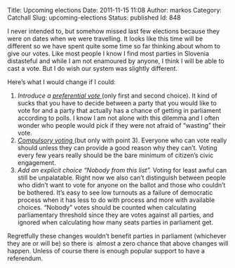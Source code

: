 Title: Upcoming elections
Date: 2011-11-15 11:08
Author: markos
Category: Catchall
Slug: upcoming-elections
Status: published
Id: 848

<html>
 <body>
  <div>
   <p>
    I never intended to, but somehow missed last few elections because they were on dates when we were travelling. It looks like this time will be different so we have spent quite some time so far thinking about whom to give our votes. Like most people I know I find most parties in Slovenia distasteful and while I am not enamoured by anyone, I think I will be able to cast a vote. But I do wish our system was slightly different.
   </p>
   <p>
    Here’s what I would change if I could:
   </p>
   <ol>
    <li>
     <em>
      Introduce a
      <a class="zem_slink" href="http://en.wikipedia.org/wiki/Preferential_voting" rel="wikipedia" title="Preferential voting">
       preferential vote
      </a>
     </em>
     <strong>
     </strong>
     (only first and second choice). It kind of sucks that you have to decide between a party that you would like to vote for and a party that actually has a chance of getting in parliament according to polls. I know I am not alone with this dilemma and I often wonder who people would pick if they were not afraid of “wasting” their vote.
    </li>
    <li>
     <em>
      <a class="zem_slink" href="http://en.wikipedia.org/wiki/Compulsory_voting" rel="wikipedia" title="Compulsory voting">
       Compulsory voting
      </a>
     </em>
     (but only with point 3). Everyone who can vote really should unless they can provide a good reason why they can’t. Voting every few years really should be the bare minimum of citizen’s civic engagement.
    </li>
    <li>
     <em>
      Add an explicit choice “Nobody from this list”.
     </em>
     Voting for least awful can still be unpalatable. Right now we also can’t distinguish between people who didn’t want to vote for anyone on the ballot and those who couldn’t be bothered. It’s easy to see low turnouts as a failure of democratic process when it has less to do with process and more with available choices. “Nobody” votes should be counted when calculating parliamentary threshold since they are votes against all parties, and ignored when calculating how many seats parties in parliament get.
    </li>
   </ol>
   <p>
    Regretfully these changes wouldn’t benefit parties in parliament (whichever they are or will be) so there is  almost a zero chance that above changes will happen. Unless of course there is enough popular support to have a referendum.
   </p>
  </div>
 </body>
</html>